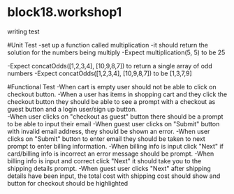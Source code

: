 # block18.workshop1
writing test

#Unit Test
-set up a function called multiplication
-it should return the solution for the numbers being multiply
-Expect multiplication(5, 5) to be 25

-Expect concatOdds([1,2,3,4], [10,9,8,7]) to return a single array of odd numbers
-Expect concatOdds([1,2,3,4], [10,9,8,7]) to be [1,3,7,9]

#Functional Test
-When cart is empty user should not be able to click on checkout button.
-When a user has items in shopping cart and they click the checkout button they should be able to see a prompt with a checkout as guest button and a login user/sign up button.  
-When user clicks on "checkout as guest" button there should be a prompt to be able to input their email
-When guest user clicks on "Submit" button with invalid email address, they should be shown an error.
-When user clicks on "Submit" button to enter email they should be taken to next prompt to enter billing information.
-When billing info is input click "Next" if card/billing info is incorrect an error message should be prompt.
-When billing info is input and correct click "Next" it should take you to the shipping details prompt.
-When guest user clicks "Next" after shipping details have been input, the total cost with shipping cost should show and button for checkout should be highlighted
